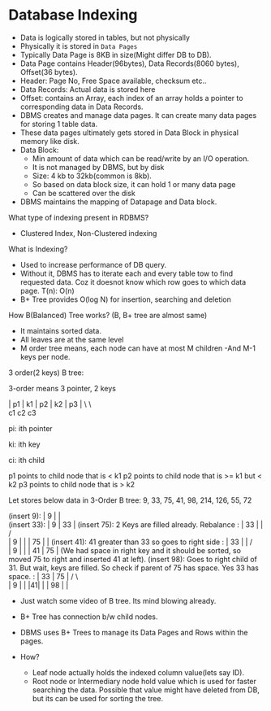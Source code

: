 # Database Indexing

- Data is logically stored in tables, but not physically
- Physically it is stored in `Data Pages`
- Typically Data Page is 8KB in size(Might differ DB to DB).
- Data Page contains Header(96bytes), Data Records(8060 bytes), Offset(36 bytes).
- Header: Page No, Free Space available, checksum etc..
- Data Records: Actual data is stored here
- Offset: contains an Array, each index of an array holds a pointer to corresponding data in Data Records.
- DBMS creates and manage data pages. It can create many data pages for storing 1 table data.
- These data pages ultimately gets stored in Data Block in physical memory like disk.
- Data Block:
    - Min amount of data which can be read/write by an I/O operation.
    - It is not managed by DBMS, but by disk
    - Size: 4 kb to 32kb(common is 8kb).
    - So based on data block size, it can hold 1 or many data page
    - Can be scattered over the disk
- DBMS maintains the mapping of Datapage and Data block.

What type of indexing present in RDBMS?
- Clustered Index, Non-Clustered indexing

What is Indexing?
- Used to increase performance of DB query.
- Without it, DBMS has to iterate each and every table tow to find requested data. Coz it doesnot know which row goes to which data page. T(n): O(n)
- B+ Tree provides O(log N) for insertion, searching and deletion

How B(Balanced) Tree works? (B, B+ tree are almost same)
- It maintains sorted data.
- All leaves are at the same level
- M order tree means, each node can have at most M children
-And M-1 keys per node.

3 order(2 keys) B tree: 

3-order means 3 pointer, 2 keys

| p1 | k1 | p2 | k2 | p3 |
   \        \          \
    c1       c2         c3

pi: ith pointer

ki: ith key

ci: ith child

p1 points to child node that is < k1
p2 points to child node that is >= k1 but < k2
p3 points to child node that is > k2

Let stores below data in 3-Order B tree:
9, 33, 75, 41, 98, 214, 126, 55, 72


(insert 9): | 9 |  |  
(insert 33): | 9 | 33 |
(insert 75): 2 Keys are filled already. Rebalance
            :   | 33 |  |
                 /  \
            | 9 | |   | 75 |  |
(insert 41): 41 greater than 33 so goes to right side
            :   | 33 |  |
                 /  \
            | 9 | |   | 41 | 75 |  (We had space in right key and it should be sorted, so moved 75 to right and inserted 41 at left).
(insert 98): Goes to right child of 31. But wait, keys are filled. So check if parent of 75 has space. Yes 33 has space.
            :   | 33         |   75 |
                 /  \             \
            | 9 |  | |41| |   | 98 |  |
- Just watch some video of B tree. Its mind blowing already.
- B+ Tree has connection b/w child nodes.


- DBMS uses B+ Trees to manage its Data Pages and Rows within the pages.
- How?
   - Leaf node actually holds the indexed column value(lets say ID).
   - Root node or Intermediary node hold value which is used for faster searching the data. Possible that value might have deleted from DB, but its can be used for sorting the tree.